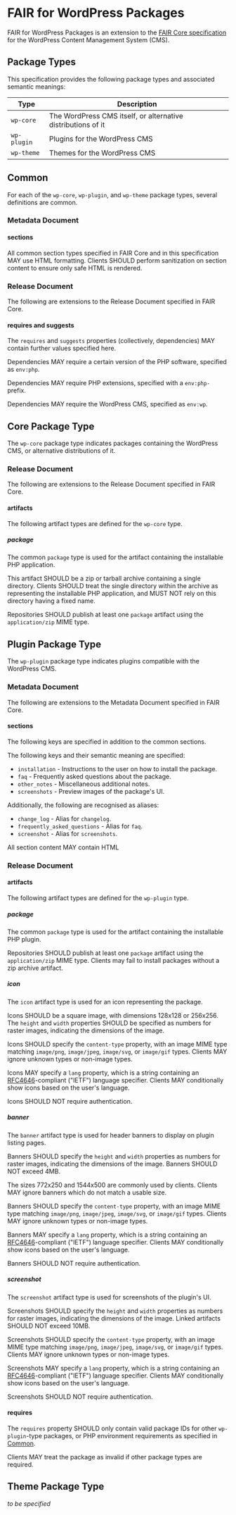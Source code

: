 # FAIR for WordPress Packages

FAIR for WordPress Packages is an extension to the [FAIR Core specification](./specification) for the WordPress Content Management System (CMS).


## Package Types

This specification provides the following package types and associated semantic meanings:

| Type        | Description                                                  |
| ----------- | ------------------------------------------------------------ |
| `wp-core`   | The WordPress CMS itself, or alternative distributions of it |
| `wp-plugin` | Plugins for the WordPress CMS                                |
| `wp-theme`  | Themes for the WordPress CMS                                 |


## Common

For each of the `wp-core`, `wp-plugin`, and `wp-theme` package types, several definitions are common.

### Metadata Document

#### sections

All common section types specified in FAIR Core and in this specification MAY use HTML formatting. Clients SHOULD perform sanitization on section content to ensure only safe HTML is rendered.


### Release Document

The following are extensions to the Release Document specified in FAIR Core.

#### requires and suggests

The `requires` and `suggests` properties (collectively, dependencies) MAY contain further values specified here.

Dependencies MAY require a certain version of the PHP software, specified as `env:php`.

Dependencies MAY require PHP extensions, specified with a `env:php-` prefix.

Dependencies MAY require the WordPress CMS, specified as `env:wp`.


## Core Package Type

The `wp-core` package type indicates packages containing the WordPress CMS, or alternative distributions of it.


### Release Document

The following are extensions to the Release Document specified in FAIR Core.

#### artifacts

The following artifact types are defined for the `wp-core` type.

##### package

The common `package` type is used for the artifact containing the installable PHP application.

This artifact SHOULD be a zip or tarball archive containing a single directory. Clients SHOULD treat the single directory within the archive as representing the installable PHP application, and MUST NOT rely on this directory having a fixed name.

Repositories SHOULD publish at least one `package` artifact using the `application/zip` MIME type.


## Plugin Package Type

The `wp-plugin` package type indicates plugins compatible with the WordPress CMS.


### Metadata Document

The following are extensions to the Metadata Document specified in FAIR Core.


#### sections

The following keys are specified in addition to the common sections.

The following keys and their semantic meaning are specified:

* `installation` - Instructions to the user on how to install the package.
* `faq` - Frequently asked questions about the package.
* `other_notes` - Miscellaneous additional notes.
* `screenshots` - Preview images of the package's UI.

Additionally, the following are recognised as aliases:

* `change_log` - Alias for `changelog`.
* `frequently_asked_questions` - Alias for `faq`.
* `screenshot` - Alias for `screenshots`.

All section content MAY contain HTML


### Release Document

#### artifacts

The following artifact types are defined for the `wp-plugin` type.


##### package

The common `package` type is used for the artifact containing the installable PHP plugin.

Repositories SHOULD publish at least one `package` artifact using the `application/zip` MIME type. Clients may fail to install packages without a zip archive artifact.


##### icon

The `icon` artifact type is used for an icon representing the package.

Icons SHOULD be a square image, with dimensions 128x128 or 256x256. The `height` and `width` properties SHOULD be specified as numbers for raster images, indicating the dimensions of the image.

Icons SHOULD specify the `content-type` property, with an image MIME type matching `image/png`, `image/jpeg`, `image/svg`, or `image/gif` types. Clients MAY ignore unknown types or non-image types.

Icons MAY specify a `lang` property, which is a string containing an [RFC4646][]-compliant ("IETF") language specifier. Clients MAY conditionally show icons based on the user's language.

Icons SHOULD NOT require authentication.

[rfc4646]: https://datatracker.ietf.org/doc/html/rfc4646


##### banner

The `banner` artifact type is used for header banners to display on plugin listing pages.

Banners SHOULD specify the `height` and `width` properties as numbers for raster images, indicating the dimensions of the image. Banners SHOULD NOT exceed 4MB.

The sizes 772x250 and 1544x500 are commonly used by clients. Clients MAY ignore banners which do not match a usable size.

Banners SHOULD specify the `content-type` property, with an image MIME type matching `image/png`, `image/jpeg`, `image/svg`, or `image/gif` types. Clients MAY ignore unknown types or non-image types.

Banners MAY specify a `lang` property, which is a string containing an [RFC4646][]-compliant ("IETF") language specifier. Clients MAY conditionally show icons based on the user's language.

Banners SHOULD NOT require authentication.


##### screenshot

The `screenshot` artifact type is used for screenshots of the plugin's UI.

Screenshots SHOULD specify the `height` and `width` properties as numbers for raster images, indicating the dimensions of the image. Linked artifacts SHOULD NOT exceed 10MB.

Screenshots SHOULD specify the `content-type` property, with an image MIME type matching `image/png`, `image/jpeg`, `image/svg`, or `image/gif` types. Clients MAY ignore unknown types or non-image types.

Screenshots MAY specify a `lang` property, which is a string containing an [RFC4646][]-compliant ("IETF") language specifier. Clients MAY conditionally show icons based on the user's language.

Screenshots SHOULD NOT require authentication.



#### requires

The `requires` property SHOULD only contain valid package IDs for other `wp-plugin`-type packages, or PHP environment requirements as specified in [Common](#common).

Clients MAY treat the package as invalid if other package types are required.


## Theme Package Type

*to be specified*
